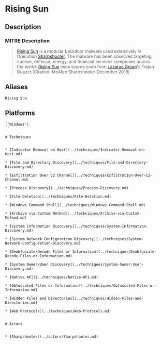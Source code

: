 
# Rising Sun

## Description

### MITRE Description

> [Rising Sun](https://attack.mitre.org/software/S0448) is a modular backdoor malware used extensively in Operation [Sharpshooter](https://attack.mitre.org/groups/G0104). The malware has been observed targeting nuclear, defense, energy, and financial services companies across the world. [Rising Sun](https://attack.mitre.org/software/S0448) uses source code from [Lazarus Group](https://attack.mitre.org/groups/G0032)'s Trojan Duuzer.(Citation: McAfee Sharpshooter December 2018)

## Aliases

```
Rising Sun
```

## Platforms

```
['Windows']
``

# Techniques


* [Indicator Removal on Host](../techniques/Indicator-Removal-on-Host.md)

* [File and Directory Discovery](../techniques/File-and-Directory-Discovery.md)
    
* [Exfiltration Over C2 Channel](../techniques/Exfiltration-Over-C2-Channel.md)
    
* [Process Discovery](../techniques/Process-Discovery.md)
    
* [File Deletion](../techniques/File-Deletion.md)
    
* [Windows Command Shell](../techniques/Windows-Command-Shell.md)
    
* [Archive via Custom Method](../techniques/Archive-via-Custom-Method.md)
    
* [System Information Discovery](../techniques/System-Information-Discovery.md)
    
* [System Network Configuration Discovery](../techniques/System-Network-Configuration-Discovery.md)
    
* [Deobfuscate/Decode Files or Information](../techniques/Deobfuscate-Decode-Files-or-Information.md)
    
* [System Owner/User Discovery](../techniques/System-Owner-User-Discovery.md)
    
* [Native API](../techniques/Native-API.md)
    
* [Obfuscated Files or Information](../techniques/Obfuscated-Files-or-Information.md)
    
* [Hidden Files and Directories](../techniques/Hidden-Files-and-Directories.md)
    
* [Web Protocols](../techniques/Web-Protocols.md)
    

# Actors


* [Sharpshooter](../actors/Sharpshooter.md)

